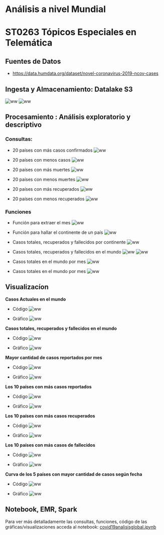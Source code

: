 # Análisis a nivel Mundial
# ST0263 Tópicos Especiales en Telemática


## Fuentes de Datos
* https://data.humdata.org/dataset/novel-coronavirus-2019-ncov-cases

## Ingesta y Almacenamiento: Datalake S3
![ww](images/cs31.png)
![ww](images/cs32.png)

## Procesamiento : Análisis exploratorio y descriptivo

### Consultas:

* 20 países con más casos confirmados
![ww](images/20pmc.png)

* 20 países con menos casos
![ww](images/pmec.png)

* 20 países con más muertes
![ww](images/pmm.png)

* 20 países con menos muertes
![ww](images/pmem.png)

* 20 países con más recuperados
![ww](images/pmr.png)

* 20 países con menos recuperados
![ww](images/pmer.png)

### Funciones

* Función para extraer el mes
![ww](images/f1.png)

* Función para hallar el continente de un país
![ww](images/f2.png)

* Casos totales, recuperados y fallecidos por continente
![ww](images/f21.png)

* Casos totales, recuperados y fallecidos en el mundo
![ww](images/consultas.png)
![ww](images/consultas2.png)

* Casos totales en el mundo por mes
![ww](images/mcxm.png)

* Casos totales en el mundo por mes
![ww](images/mcxf.png)

## Visualizacíon 

**Casos Actuales en el mundo**

* Código
![ww](images/c1.png)

* Gráfico
![ww](images/g1.png)

**Casos totales, recuperados y fallecidos en el mundo**

* Código
![ww](images/c2.png)

* Gráfico
![ww](images/g2.png)

**Mayor cantidad de casos reportados por mes**

* Código
![ww](images/c3.png)

* Gráfico
![ww](images/g3.png)

**Los 10 países con más casos reportados**

* Código
![ww](images/c4.png)

* Gráfico
![ww](images/g4.png)

**Los 10 países con más casos recuperados**

* Código
![ww](images/c5.png)

* Gráfico
![ww](images/g5.png)

**Los 10 países con más casos de fallecidos**

* Código
![ww](images/c6.png)

* Gráfico
![ww](images/g6.png)

**Curva de los 5 países con mayor cantidad de casos según fecha**

* Código
![ww](images/c7.png)

* Gráfico
![ww](images/g7.png)

## Notebook, EMR, Spark

Para ver más detalladamente las consultas, funciones, código de las gráficas/visualizaciones acceda al notebook:
[covid19analisisglobal.ipynb](covid19analisisglobal.ipynb)
